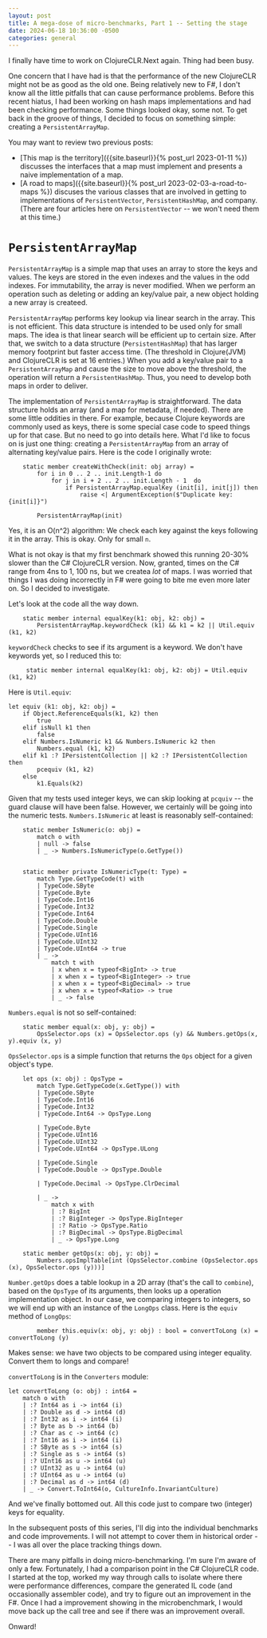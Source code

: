 ```yaml
---
layout: post
title: A mega-dose of micro-benchmarks, Part 1 -- Setting the stage   
date: 2024-06-18 10:36:00 -0500
categories: general
---
```


I finally have time to work on ClojureCLR.Next again.  Thing had been busy.

One concern that I have had is that the performance of the new ClojureCLR might not be as good as the old one. Being relatively new to F#, I don't know all the little pitfalls that can cause performance problems.  Before this recent hiatus, I had been working on hash maps implementations and had been checking performance.  Some things looked okay, some not.  To get back in the groove of things, I decided to focus on something simple: creating a `PersistentArrayMap`.

You may want to review two previous posts:

- [This map is the territory]({{site.baseurl}}{% post_url 2023-01-11 %}) discusses the interfaces that a map must implement and presents a naive implementation of a map.
- [A road to maps]({{site.baseurl}}{% post_url 2023-02-03-a-road-to-maps %}) discuses the various classes that are involved in getting to implementations of `PersistentVector`, `PersistentHashMap`, and company.  (There are four articles here on `PersistentVector` -- we won't need them at this time.)


# `PersistentArrayMap`

`PersistentArrayMap` is a simple map that uses an array to store the keys and values.  The keys are stored in the even indexes and the values in the odd indexes.  For immutability, the array is never modified.  When we perform an operation such as deleting or adding an key/value pair, a new object holding a new array is createed.

`PersistentArrayMap` performs key lookup via linear search in the array.  This is not efficient.  This data structure is intended to be used only for small maps.  The idea is that linear search will be efficient up to certain size.  After that, we switch to a data structure (`PersistentHashMap`) that has larger memory footprint but faster access time.  (The threshold in Clojure(JVM) and ClojureCLR is set at 16 entries.)  When you add a key/value pair to a `PersistentArrayMap` and cause the size to move above the threshold, the operation will return a `PersistentHashMap`.  Thus, you need to develop both maps in order to deliver. 


The implementation of `PersistentArrayMap` is straightforward.  The data structure holds an array (and a map for metadata, if needed).
There are some little oddities in there.  For example, because Clojure keywords are commonly used as keys, there is some special case code to speed things up for that case.  But no need to go into details here.  What I'd like to focus on is just one thing: creating a `PersistentArrayMap` from an array of alternating key/value pairs.  Here is the code I originally wrote:




```F#
    static member createWithCheck(init: obj array) =
        for i in 0 .. 2 .. init.Length-1 do
            for j in i + 2 .. 2 .. init.Length - 1  do
                if PersistentArrayMap.equalKey (init[i], init[j]) then
                    raise <| ArgumentException($"Duplicate key: {init[i]}")
                    
        PersistentArrayMap(init)
```



Yes, it is an O(n^2) algorithm:  We check each key against the keys following it in the array.  This is okay.  Only for small `n`.

What is not okay is that my first benchmark showed this running 20-30% slower than the C# ClojureCLR version.  Now, granted, times on the C# range from 4ns to 1, 100 ns, but we createa _lot_ of maps.  I was worried that things I was doing incorrectly in F# were going to bite me even more later on.  So I decided to investigate.

Let's look at the code all the way down.

```F#
    static member internal equalKey(k1: obj, k2: obj) =
        PersistentArrayMap.keywordCheck (k1) && k1 = k2 || Util.equiv (k1, k2)
```

`keywordCheck` checks to see if its argument is a keyword.  We don't have keywords yet, so I reduced this to:

```F#
     static member internal equalKey(k1: obj, k2: obj) = Util.equiv (k1, k2)
```

Here is `Util.equiv`:

```F#
let equiv (k1: obj, k2: obj) =
    if Object.ReferenceEquals(k1, k2) then
        true
    elif isNull k1 then
        false
    elif Numbers.IsNumeric k1 && Numbers.IsNumeric k2 then
        Numbers.equal (k1, k2)
    elif k1 :? IPersistentCollection || k2 :? IPersistentCollection then
        pcequiv (k1, k2)
    else
        k1.Equals(k2)
```

Given that my tests used integer keys, we can skip looking at `pcquiv` -- the guard clause will have been false.  However, we certainly will be going into the numeric tests. `Numbers.IsNumeric` at least is reasonably self-contained:

```F#
    static member IsNumeric(o: obj) =
        match o with
        | null -> false
        | _ -> Numbers.IsNumericType(o.GetType())

      
    static member private IsNumericType(t: Type) =
        match Type.GetTypeCode(t) with
        | TypeCode.SByte
        | TypeCode.Byte
        | TypeCode.Int16
        | TypeCode.Int32
        | TypeCode.Int64
        | TypeCode.Double
        | TypeCode.Single
        | TypeCode.UInt16
        | TypeCode.UInt32
        | TypeCode.UInt64 -> true
        | _ ->
            match t with
            | x when x = typeof<BigInt> -> true
            | x when x = typeof<BigInteger> -> true
            | x when x = typeof<BigDecimal> -> true
            | x when x = typeof<Ratio> -> true
            | _ -> false  

```

`Numbers.equal` is not so self-contained:


```F#
    static member equal(x: obj, y: obj) =
        OpsSelector.ops (x) = OpsSelector.ops (y) && Numbers.getOps(x, y).equiv (x, y)

```

`OpsSelector.ops` is a simple function that returns the `Ops` object for a given object's type.


```F#
    let ops (x: obj) : OpsType =
        match Type.GetTypeCode(x.GetType()) with
        | TypeCode.SByte
        | TypeCode.Int16
        | TypeCode.Int32
        | TypeCode.Int64 -> OpsType.Long

        | TypeCode.Byte
        | TypeCode.UInt16
        | TypeCode.UInt32
        | TypeCode.UInt64 -> OpsType.ULong

        | TypeCode.Single
        | TypeCode.Double -> OpsType.Double

        | TypeCode.Decimal -> OpsType.ClrDecimal

        | _ ->
            match x with
            | :? BigInt
            | :? BigInteger -> OpsType.BigInteger
            | :? Ratio -> OpsType.Ratio
            | :? BigDecimal -> OpsType.BigDecimal
            | _ -> OpsType.Long
```


```F#
    static member getOps(x: obj, y: obj) =
        Numbers.opsImplTable[int (OpsSelector.combine (OpsSelector.ops (x), OpsSelector.ops (y)))]
```
`Number.getOps` does a table lookup in a 2D array (that's the call to `combine`), based on the `OpsType` of its arguments, then looks up a operation implementation object.
In our case, we comparing integers to integers, so we will end up with an instance of the `LongOps` class.  Here is the `equiv` method of `LongOps`:

```F#
        member this.equiv(x: obj, y: obj) : bool = convertToLong (x) = convertToLong (y)
```

Makes sense: we have two objects to be compared using integer equality.  Convert them to longs and compare!

`convertToLong` is in the `Converters` module:

```F#
let convertToLong (o: obj) : int64 =
    match o with
    | :? Int64 as i -> int64 (i)
    | :? Double as d -> int64 (d)
    | :? Int32 as i -> int64 (i)
    | :? Byte as b -> int64 (b)
    | :? Char as c -> int64 (c)
    | :? Int16 as i -> int64 (i)
    | :? SByte as s -> int64 (s)
    | :? Single as s -> int64 (s)
    | :? UInt16 as u -> int64 (u)
    | :? UInt32 as u -> int64 (u)
    | :? UInt64 as u -> int64 (u)
    | :? Decimal as d -> int64 (d)
    | _ -> Convert.ToInt64(o, CultureInfo.InvariantCulture)
```

And we've finally bottomed out.  All this code just to compare two (integer) keys for equality.

In the subsequent posts of this series, I'll dig into the individual benchmarks and code improvements.  I will not attempt to cover them in historical order -- I was all over the place tracking things down.

There are many pitfalls in doing micro-benchmarking.  I'm sure I'm aware of only a few.
Fortunately, I had a comparison point in the C# ClojureCLR code. I started at the top, worked my way through calls to isolate where there were performance differences, compare the generated IL code (and occasionally assembler code), and try to figure out an improvement in the F#.  Once I had a improvement showing in the microbenchmark, I would move back up the call tree and see if there was an improvement overall.

Onward!
